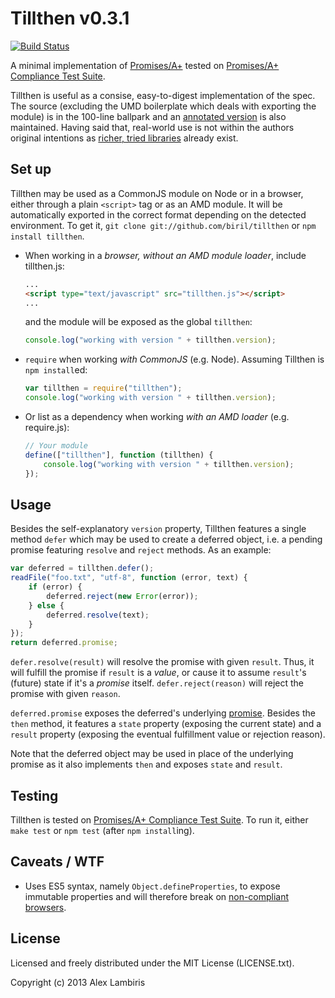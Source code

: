 Tillthen v0.3.1
===============

[![Build Status](https://travis-ci.org/biril/tillthen.png)](https://travis-ci.org/biril/tillthen)

A minimal implementation of [Promises/A+](https://github.com/promises-aplus/promises-spec) tested
on [Promises/A+ Compliance Test Suite](https://github.com/promises-aplus/promises-tests). 

Tillthen is useful as a consise, easy-to-digest implementation of the spec. The source (excluding
the UMD boilerplate which deals with exporting the module) is in the 100-line ballpark and an
[annotated version](http://biril.github.io/tillthen/) is also maintained. Having said that,
real-world use is not within the authors original intentions as
[richer, tried libraries](https://github.com/kriskowal/q) already exist.


Set up
------

Tillthen may be used as a CommonJS module on Node or in a browser, either through a plain `<script>`
tag or as an AMD module. It will be automatically exported in the correct format depending on the
detected environment. To get it, `git clone git://github.com/biril/tillthen` or
`npm install tillthen`.

* When working in a *browser, without an AMD module loader*, include tillthen.js:

    ```html
    ...
    <script type="text/javascript" src="tillthen.js"></script>
    ...
    ```

    and the module will be exposed as the global `tillthen`:

    ```javascript
    console.log("working with version " + tillthen.version);
    ```

* `require` when working *with CommonJS* (e.g. Node). Assuming Tillthen is `npm install`ed:

    ```javascript
    var tillthen = require("tillthen");
    console.log("working with version " + tillthen.version);
    ```

* Or list as a dependency when working *with an AMD loader* (e.g. require.js):

    ```javascript
    // Your module
    define(["tillthen"], function (tillthen) {
    	console.log("working with version " + tillthen.version);
    });
    ```


Usage
-----

Besides the self-explanatory `version` property, Tillthen features a single method `defer` which
may be used to create a deferred object, i.e. a pending promise featuring `resolve` and `reject`
methods. As an example:

```javascript
var deferred = tillthen.defer();
readFile("foo.txt", "utf-8", function (error, text) {
    if (error) {
        deferred.reject(new Error(error));
    } else {
        deferred.resolve(text);
    }
});
return deferred.promise;
```

`defer.resolve(result)` will resolve the promise with given `result`. Thus, it will fulfill the
promise if `result` is a _value_, or cause it to assume `result`'s (future) state if it's a
_promise_ itself. `defer.reject(reason)` will reject the promise with given `reason`.

`deferred.promise` exposes the deferred's underlying
[promise](https://github.com/promises-aplus/promises-spec). Besides the `then` method, it features
a `state` property (exposing the current state) and a `result` property (exposing the eventual
fulfillment value or rejection reason).

Note that the deferred object may be used in place of the underlying promise as it also implements
`then` and exposes `state` and `result`.


Testing
-------

Tillthen is tested on
[Promises/A+ Compliance Test Suite](https://github.com/promises-aplus/promises-tests). To run it,
either `make test` or `npm test` (after `npm install`ing).


Caveats / WTF
-------------

* Uses ES5 syntax, namely `Object.defineProperties`, to expose immutable properties and will
    therefore break on [non-compliant browsers](http://kangax.github.io/es5-compat-table/).


License
-------

Licensed and freely distributed under the MIT License (LICENSE.txt).

Copyright (c) 2013 Alex Lambiris
